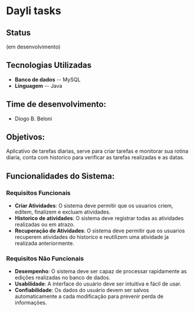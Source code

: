 # Dayli tasks

## Status
(em desenvolvimento)

## Tecnologias Utilizadas
- **Banco de dados** -- MySQL
- **Linguagem** -- Java

## Time de desenvolvimento:
- Diogo B. Beloni

## Objetivos:
Aplicativo de tarefas diarias, serve para criar tarefas e monitorar sua rotina diaria, conta com historico para verificar as tarefas realizadas e as datas.

## Funcionalidades do Sistema:

### Requisitos Funcionais
- **Criar Atividades**: O sistema deve permitir que os usuarios criem, editem, finalizem e excluam atividades.
- **Historico de atividades**: O sistema deve registrar todas as atividades realizadas ou em atrazo.
- **Recuperação de Atividades**: O sistema deve permitir que os usuarios recuperem atividades do historico e reutilizem uma atividade ja realizada anteriormente.

### Requisitos Não Funcionais
- **Desempenho**: O sistema deve ser capaz de processar rapidamente as edições realizadas no banco de dados.
- **Usabilidade**: A interface do usuário deve ser intuitiva e fácil de usar.
- **Confiabilidade**: Os dados do usuário devem ser salvos automaticamente a cada modificação para prevenir perda de informações.